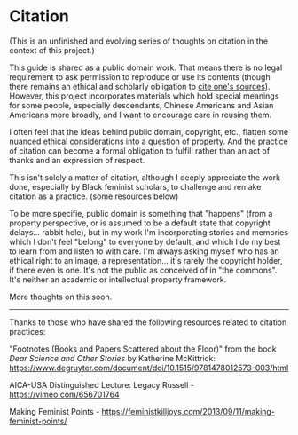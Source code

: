# Citation

(This is an unfinished and evolving series of thoughts on citation in the context of this project.)

This guide is shared as a public domain work. That means there is no legal requirement to ask permission to reproduce or use its contents (though there remains an ethical and scholarly obligation to [cite one's sources](https://guides.library.oregonstate.edu/copyright/publicdomain)). However, this project incorporates materials which hold special meanings for some people, especially descendants, Chinese Americans and Asian Americans more broadly, and I want to encourage care in reusing them.  

I often feel that the ideas behind public domain, copyright, etc., flatten some nuanced ethical considerations into a question of property. And the practice of citation can become a formal obligation to fulfill rather than an act of thanks and an expression of respect.

This isn't solely a matter of citation, although I deeply appreciate the work done, especially by Black feminist scholars, to challenge and remake citation as a practice. (some resources below) 

To be more specifie, public domain is something that "happens" (from a property perspective, or is assumed to be a default state that copyright delays... rabbit hole), but in my work I'm incorporating stories and memories which I don't feel "belong" to everyone by default, and which I do my best to learn from and listen to with care. I'm always asking myself who has an ethical right to an image, a representation... it's rarely the copyright holder, if there even is one. It's not the public as conceived of in "the commons". It's neither an academic or intellectual property framework.

More thoughts on this soon. 

----

Thanks to those who have shared the following resources related to citation practices:

"Footnotes (Books and Papers Scattered about the Floor)" from the book _Dear Science and Other Stories_ by
Katherine McKittrick: https://www.degruyter.com/document/doi/10.1515/9781478012573-003/html

AICA-USA Distinguished Lecture: Legacy Russell - https://vimeo.com/656701764

Making Feminist Points - https://feministkilljoys.com/2013/09/11/making-feminist-points/

